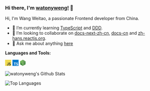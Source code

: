 ### Hi there, I'm [watonyweng!](https://watonyweng.github.io) 👋

Hi, I'm Wang Weitao, a passionate Frontend developer from China.

- 🌱 I’m currently learning [TypeScript](https://www.typescriptlang.org/) and [DDD](https://github.com/heynickc/awesome-ddd).
- 👯 I’m looking to collaborate on [docs-next-zh-cn](https://github.com/vuejs/docs-next-zh-cn), [docs-cn](https://github.com/windicss/docs-cn) and [zh-hans.reactjs.org](https://github.com/reactjs/zh-hans.reactjs.org).
- 💬 Ask me about anything [here](https://github.com/watonyweng/watonyweng/issues)

**Languages and Tools:**

<code><img height="20" src="https://raw.githubusercontent.com/github/explore/80688e429a7d4ef2fca1e82350fe8e3517d3494d/topics/javascript/javascript.png"></code>
<code><img height="20" src="https://raw.githubusercontent.com/github/explore/80688e429a7d4ef2fca1e82350fe8e3517d3494d/topics/typescript/typescript.png"></code>
<code><img height="20" src="https://raw.githubusercontent.com/github/explore/80688e429a7d4ef2fca1e82350fe8e3517d3494d/topics/nodejs/nodejs.png"></code>    

![watonyweng's Github Stats](https://github-readme-stats.vercel.app/api?username=watonyweng&show_icons=true&include_all_commits=true&theme=material-palenight)

![Top Languages](https://github-readme-stats.vercel.app/api/top-langs/?username=watonyweng&layout=compact&theme=material-palenight)

